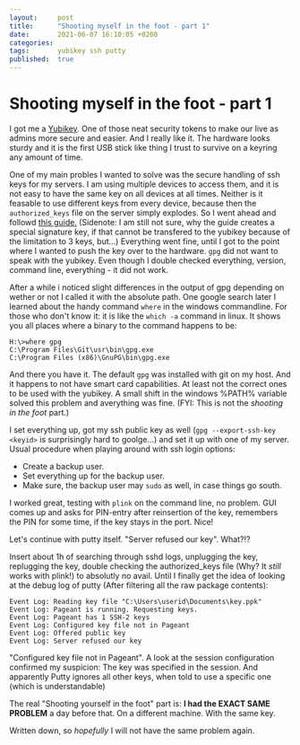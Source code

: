 ```yaml
---
layout:     post
title:      "Shooting myself in the foot - part 1"
date:       2021-06-07 16:10:05 +0200
categories: 
tags:       yubikey ssh putty
published:  true
---
```

# Shooting myself in the foot - part 1

I got me a [Yubikey][1]. One of those neat security tokens to make our live as 
admins more secure and easier. And I really like it. The hardware looks sturdy
and it is the first USB stick like thing I trust to survive on a keyring any
amount of time. 

One of my main probles I wanted to solve was the secure handling of ssh keys for
my servers. I am using multiple devices to access them, and it is not easy to
have the same key on all devices at all times. Neither is it feasable to use
different keys from every device, because then the `authorized_keys` file on the
server simply explodes. So I went ahead and followd [this guide.][2] (Sidenote:
I am still not sure, why the guide creates a special signature key, if that
cannot be transfered to the yubikey because of the limitation to 3 keys, but...)
Everything went fine, until I got to the point where I wanted to push the key
over to the hardware. `gpg` did not  want to speak with the yubikey. Even though
I double checked everything, version, command line, everything - it did not
work. 

After a while i noticed slight differences in the output of gpg depending on
wether or not I called it with the absolute path. One google search later I
learned about the handy command `where` in the windows commandline. For those
who don't know it: it is like the `which -a` command in linux. It shows you all
places where a binary to the command happens to be:

```
H:\>where gpg
C:\Program Files\Git\usr\bin\gpg.exe
C:\Program Files (x86)\GnuPG\bin\gpg.exe
```

And there you have it. The default `gpg` was installed with git on my host. And
it happens to not have smart card capabilities. At least not the correct ones
to be used with the yubikey. A small shift in the windows %PATH% variable solved
this problem and averything was fine. (FYI: This is not the *shooting in the
foot* part.)

I set everything up, got my ssh public key as well (`gpg --export-ssh-key
<keyid>` is surprisingly hard to goolge...) and set it up with one of my server.
Usual procedure when playing around with ssh login options: 
* Create a backup user.
* Set everything up for the backup user.
* Make sure, the backup user may `sudo` as well, in case things go south.

I worked great, testing with `plink` on the command line, no problem. GUI comes
up and asks for PIN-entry after reinsertion of the key, remembers the PIN for
some time, if the key stays in the port. Nice!

Let's continue with putty itself. "Server refused our key". What?!?

Insert about 1h of searching through sshd logs, unplugging the key, replugging
the key, double checking the authorized_keys file (Why? It *still* works with
plink!) to absolutly no avail. Until I finally get the idea of looking at the
debug log of putty (After filtering all the raw package contents):
```
Event Log: Reading key file "C:\Users\userid\Documents\key.ppk"
Event Log: Pageant is running. Requesting keys.
Event Log: Pageant has 1 SSH-2 keys
Event Log: Configured key file not in Pageant
Event Log: Offered public key
Event Log: Server refused our key
```
"Configured key file not in Pageant". A look at the session configuration
confirmed my suspicion: The key was specified in the session. And apparently
Putty ignores all other keys, when told to use a specific one (which is
understandable)

The real "Shooting yourself in the foot" part is: **I had the EXACT SAME PROBLEM**
a day before that. On a different machine. With the same key.

Written down, so *hopefully* I will not have the same problem again.

[1]: https://www.yubico.com/de/product/yubikey-5-nfc/
[2]: https://developers.yubico.com/PGP/SSH_authentication/Windows.html